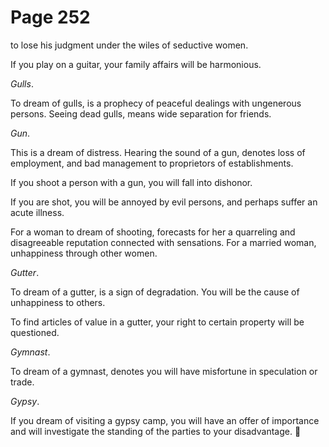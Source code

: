 # Page 252
to lose his judgment under the wiles of seductive women.


If you play on a guitar, your family affairs will be harmonious.


_Gulls_.


To dream of gulls, is a prophecy of peaceful dealings
with ungenerous persons. Seeing dead gulls, means wide
separation for friends.


_Gun_.


This is a dream of distress. Hearing the sound of a gun, denotes loss
of employment, and bad management to proprietors of establishments.


If you shoot a person with a gun, you will fall into dishonor.


If you are shot, you will be annoyed by evil persons, and perhaps
suffer an acute illness.


For a woman to dream of shooting, forecasts for her a quarreling
and disagreeable reputation connected with sensations.
For a married woman, unhappiness through other women.


_Gutter_.


To dream of a gutter, is a sign of degradation. You will be the cause
of unhappiness to others.


To find articles of value in a gutter, your right to certain property
will be questioned.


_Gymnast_.


To dream of a gymnast, denotes you will have misfortune
in speculation or trade.


_Gypsy_.


If you dream of visiting a gypsy camp, you will have an offer of importance
and will investigate the standing of the parties to your disadvantage.
